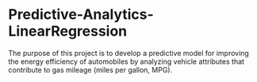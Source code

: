 # Predictive-Analytics-LinearRegression
The purpose of this project is to develop a predictive model for improving the energy  efficiency of automobiles by analyzing vehicle attributes that contribute to gas mileage (miles  per gallon, MPG). 
